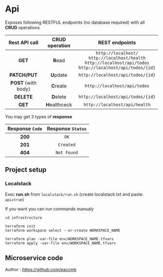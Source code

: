 # Api

Exposes following  RESTFUL endpoints (no database required) with all **CRUD** operations

|**Rest API** call          | **CRUD** operation | REST endpoints|
|:----:                 |:----:           |:----:|
|**GET**                | **R**ead        | `http://localhost/` <br /> `http://localhost/health`  <br /> `http://localhost/api/todos`  <br /> `http://localhost/api/todos/{id}`|
|**PATCH/PUT**          | **U**pdate     | `http://localhost/api/todos/{id}`|
|**POST** {with body}   | **C**reate      | `http://localhost/api/todos`|
|**DELETE**             | **D**elete      | `http://localhost/api/todos/{id}` |
|**GET**             | **H**ealthceck     | `http://localhost/api/health` |


You may get 3 types of **response**

  |Response `Code`  | Response `Status` |
  |:---------------:|:-----------------:|
  |     **200**     |       `OK`        |
  |     **201**     |     `Created`     |
  |     **404**     |    `Not Found`    |


## Project setup

### Localstack

Exec **run.sh** from `localstack/run.sh` (create localstack.txt and paste: `api=true`)

If you want you can run commands manualy

    cd infrastructure

    terraform init
    terraform workspace select --or-create WORKSPACE_NAME

    terraform plan -var-file env/WORKSPACE_NAME.tfvars
    terraform apply -var-file env/WORKSPACE_NAME.tfvars

## Microservice code

Author : https://github.com/eaccmk
